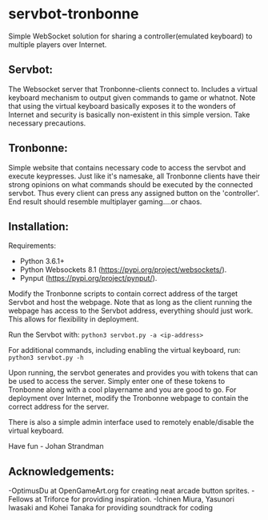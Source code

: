 # servbot-tronbonne
Simple WebSocket solution for sharing a controller(emulated keyboard) to multiple players over Internet.


Servbot:
-
The Websocket server that Tronbonne-clients connect to. Includes a virtual keyboard mechanism to output given commands to game or whatnot.
Note that using the virtual keyboard basically exposes it to the wonders of Internet and security is basically non-existent in this simple version. Take necessary precautions. 

Tronbonne:
-
Simple website that contains necessary code to access the servbot and execute keypresses. Just like it's namesake, all Tronbonne clients have their strong opinions on what commands should be executed by the connected servbot. Thus every client can press any assigned button on the 'controller'. End result should resemble multiplayer gaming....or chaos.

Installation:
-
Requirements:
 * Python 3.6.1+
 * Python Websockets 8.1 (https://pypi.org/project/websockets/).
 * Pynput (https://pypi.org/project/pynput/).

Modify the Tronbonne scripts to contain correct address of the target Servbot and host the webpage. Note that as long as the client running the webpage has access to the Servbot address, everything should just work. This allows for flexibility in deployment.

Run the Servbot with:
`python3 servbot.py -a <ip-address>`

For additional commands, including enabling the virtual keyboard,  run:
`python3 servbot.py -h`

Upon running, the servbot generates and provides you with tokens that can be used to access the server.
Simply enter one of these tokens to Tronbonne along with a cool playername and you are good to go.
For deployment over Internet, modify the Tronbonne webpage to contain the correct address for the server.

There is also a simple admin interface used to remotely enable/disable the virtual keyboard.

Have fun - Johan Strandman

Acknowledgements:
-
 -OptimusDu at OpenGameArt.org for creating neat arcade button sprites.
 -Fellows at Triforce for providing inspiration.
 -Ichinen Miura, Yasunori Iwasaki and Kohei Tanaka for providing soundtrack for coding
